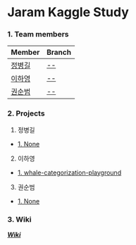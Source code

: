 # Jaram Kaggle Study

### 1. Team members
| Member | Branch |
|---|---|
|[정병길](https://github.com/ByeongGil-Jung) |[--](https://github.com/ByeongGil-Jung)|
|[이하영](https://github.com/hy-kiera) |[--](https://github.com/Jaram2019/Kaggle-Study/tree/hy)|
|[권순범](https://github.com/RPF511) |[--](https://github.com/RPF511)|

### 2. Projects
1. 정병길
- [1. None](https://github.com/ByeongGil-Jung)
2. 이하영
- [1. whale-categorization-playground](https://www.kaggle.com/c/whale-categorization-playground)
3. 권순범
- [1. None](https://github.com/RPF511)

### 3. Wiki
[___Wiki___](https://github.com/Jaram2019/Kaggle-Study/wiki)
